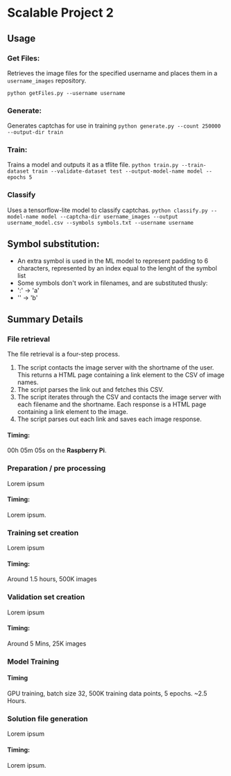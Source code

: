 # Scalable Project 2
## Usage

### Get Files:
Retrieves the image files for the specified username and places them in a `username_images` repository.

`python getFiles.py --username username`

### Generate:
Generates captchas for use in training
`python generate.py --count 250000 --output-dir train`



### Train: 
Trains a model and outputs it as a tflite file.
`python train.py --train-dataset train --validate-dataset test --output-model-name model --epochs 5`



### Classify
Uses a tensorflow-lite model to classify captchas. 
`python classify.py --model-name model --captcha-dir username_images --output username_model.csv --symbols symbols.txt --username username`


## Symbol substitution:
- An extra symbol is used in the ML model to represent padding to 6 characters, represented by an index equal to the lenght of the symbol list
- Some symbols don't work in filenames, and are substituted thusly:
- ':' -> 'a'
- '\' -> 'b'

## Summary Details
### File retrieval
The file retrieval is a four-step process. 
1. The script contacts the image server with the shortname of the user. This returns a HTML page containing a link element to the CSV of image names. 
2. The script parses the link out and fetches this CSV. 
3. The script iterates through the CSV and contacts the image server with each filename and the shortname. Each response is a HTML page containing a link element to the image. 
4. The script parses out each link and saves each image response. 

#### Timing:
00h 05m 05s on the **Raspberry Pi**.

### Preparation / pre processing
Lorem ipsum
#### Timing:
Lorem ipsum.

### Training set creation
Lorem ipsum
#### Timing:
Around 1.5 hours, 500K images

### Validation set creation
Lorem ipsum
#### Timing:
Around 5 Mins, 25K images

### Model Training

#### Timing
GPU training, batch size 32, 500K training data points, 5 epochs. ~2.5 Hours. 

### Solution file generation
Lorem ipsum
#### Timing:
Lorem ipsum.